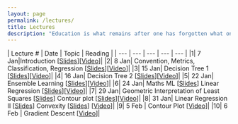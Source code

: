 ```yaml
---
layout: page
permalink: /lectures/
title: Lectures
description: "Education is what remains after one has forgotten what one has learned in school."
---
```



|  Lecture # | Date | Topic | Reading |
| --- | --- | --- | --- | --- |
|1| 7 Jan|Introduction [[Slides](../lectures/1-introduction.pdf)][[Video](https://iitgnacin-my.sharepoint.com/:v:/g/personal/nipun_batra_iitgn_ac_in/EUx2sCzt_q5PtOrs0nAt2ZwBDpWFlMtBDRyLEntX1fnsnA?e=zztK7J)]|
|2| 8 Jan| Convention, Metrics, Classification, Regression [[Slides](../lectures/accuracy.pdf)][[Video](https://iitgnacin-my.sharepoint.com/:v:/g/personal/nipun_batra_iitgn_ac_in/EZumMu2qlA5GnRjYX3Y49NoBKzudD_OvykTW4c6A-9sp-A?e=9xBq2j)]|
|3| 15 Jan| Decision Tree 1 [[Slides](../lectures/decision-tree-1.pdf)][[Video](https://iitgnacin-my.sharepoint.com/:v:/g/personal/nipun_batra_iitgn_ac_in/EbGpNzErCplEgUJjM0LfScABWM8-0GJaPz9YgNv3zBNgOw)]|
|4| 16 Jan| Decision Tree 2 [[Slides](../lectures/decision-tree-2-bias-variance-1.pdf)][[Video](https://iitgnacin-my.sharepoint.com/:v:/g/personal/nipun_batra_iitgn_ac_in/EbMdXJ4zF8VArX7ATDZXEvIBEdwciOj2DcXBxVj2QT3L8g?e=wKHWsK)]|
|5| 22 Jan| Ensemble Learning [[Slides](../lectures/ensemble.pdf)][[Video](https://iitgnacin-my.sharepoint.com/:v:/g/personal/nipun_batra_iitgn_ac_in/ET9ZuKGdQppKgOx1Jq7lDXIBfKzenXfc7owKZxLPkm1cgw?e=TictRi)]|
|6| 24 Jan| Maths ML [[Slides](../lectures/ml-maths-1.pdf)] Linear Regression [[Slides](../lectures/linear-regression.pdf)][[Video](https://iitgnacin-my.sharepoint.com/:v:/g/personal/nipun_batra_iitgn_ac_in/ETTKiHJo-glAvIDEjLoeIXIBiNH3KAQpTS8OfkfKWpkliQ?e=wwpFee)]|
|7| 29 Jan| Geometric Interpretation of Least Squares [[Slides](../lectures/geometric-regression.pdf)] Contour plot [[Slides](../lectures/contour.pdf)][[Video](https://iitgnacin-my.sharepoint.com/:v:/g/personal/nipun_batra_iitgn_ac_in/EYdl3pO8NihIlg4cDpEbuxkBekx-SxibWaMh7rCkq7NI8Q?e=H9FanK)]|
|8| 31 Jan| Linear Regression II [[Slides](../lectures/linear-regression-2.pdf)] Convexity [[Slides](../lectures/convexity.pdf)] [[Video](https://iitgnacin-my.sharepoint.com/:v:/g/personal/nipun_batra_iitgn_ac_in/ES3jFXCvNc1Cry-j0vKkp7YBXNpL6BgeIxI6UtApq6-i8Q?e=xfZU5N)]|
|9| 5 Feb | Contour Plot [[Video](https://iitgnacin-my.sharepoint.com/:v:/g/personal/nipun_batra_iitgn_ac_in/EbYvSUDFUQtDss3o9ymHah8BBojAml3ZX8LcqEd6D9tHrA?e=UXXeuw)]|
|10| 6 Feb | Gradient Descent [[Video](https://iitgnacin-my.sharepoint.com/:v:/g/personal/nipun_batra_iitgn_ac_in/ERfGUKhtjZ5NqLy11kOGFLAB_1nxPQy-NH-naOA9yrtfZA?e=aD23hn)]|
